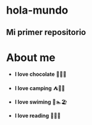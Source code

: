 # hola-mundo

## Mi primer repositorio

# About me

* **I love chocolate** 🍫🍪🍰

* **I love camping** ⛺🌠🔭

* **I love swiming** 🌊🏊🏖️

* **I love reading** 📖✨🧉


